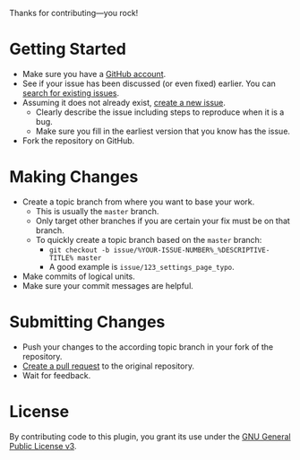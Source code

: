 Thanks for contributing&mdash;you rock!

# Getting Started
* Make sure you have a [GitHub account](https://github.com/signup/free).
* See if your issue has been discussed (or even fixed) earlier. You can [search for existing issues](https://github.com/tfrommen/linked-taxonomies/issues?q=is%3Aissue).
* Assuming it does not already exist, [create a new issue](https://github.com/tfrommen/linked-taxonomies/issues/new).
	* Clearly describe the issue including steps to reproduce when it is a bug.
	* Make sure you fill in the earliest version that you know has the issue.
* Fork the repository on GitHub.

# Making Changes
* Create a topic branch from where you want to base your work.
	* This is usually the `master` branch.
	* Only target other branches if you are certain your fix must be on that branch.
	* To quickly create a topic branch based on the `master` branch:
	    * `git checkout -b issue/%YOUR-ISSUE-NUMBER%_%DESCRIPTIVE-TITLE% master`
	    * A good example is `issue/123_settings_page_typo`.
* Make commits of logical units.
* Make sure your commit messages are helpful.

# Submitting Changes
* Push your changes to the according topic branch in your fork of the repository.
* [Create a pull request](https://github.com/tfrommen/linked-taxonomies/compare) to the original repository.
* Wait for feedback.

# License
By contributing code to this plugin, you grant its use under the [GNU General Public License v3](http://www.gnu.org/licenses/gpl-3.0.html).
